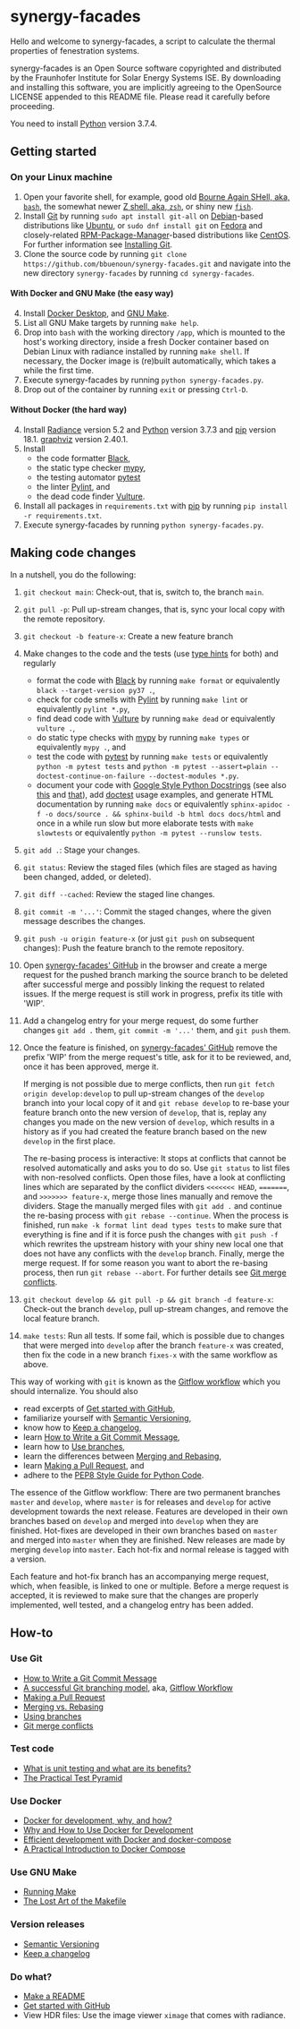 # synergy-facades

Hello and welcome to synergy-facades,
a script to calculate the thermal properties of fenestration systems. 

synergy-facades is an Open Source software copyrighted and distributed by 
the Fraunhofer Institute for Solar Energy Systems ISE. By downloading
and installing this software, you are implicitly agreeing to the
OpenSource LICENSE appended to this README file.  Please read it
carefully before proceeding.

You need to install [Python](https://www.python.org/) version 3.7.4.

## Getting started

### On your Linux machine
1. Open your favorite shell, for example, good old
   [Bourne Again SHell, aka, `bash`](https://www.gnu.org/software/bash/),
   the somewhat newer
   [Z shell, aka, `zsh`](https://www.zsh.org/),
   or shiny new
   [`fish`](https://fishshell.com/).
2. Install [Git](https://git-scm.com/) by running
   `sudo apt install git-all` on [Debian](https://www.debian.org/)-based
   distributions like [Ubuntu](https://ubuntu.com/), or
   `sudo dnf install git` on [Fedora](https://getfedora.org/) and closely-related
   [RPM-Package-Manager](https://rpm.org/)-based distributions like
   [CentOS](https://www.centos.org/). For further information see
   [Installing Git](https://git-scm.com/book/en/v2/Getting-Started-Installing-Git).
3. Clone the source code by running
   `git clone https://github.com/bbuenoun/synergy-facades.git` and navigate
   into the new directory `synergy-facades` by running `cd synergy-facades`.

#### With Docker and GNU Make (the easy way)
4. Install [Docker Desktop](https://www.docker.com/products/docker-desktop), and
   [GNU Make](https://www.gnu.org/software/make/).
5. List all GNU Make targets by running `make help`.
6. Drop into `bash` with the working directory `/app`, which
   is mounted to the host's working directory, inside a fresh Docker container
   based on Debian Linux with radiance installed by running `make shell`.
   If necessary, the Docker image is (re)built automatically, which takes
   a while the first time.
7. Execute synergy-facades by running `python synergy-facades.py`.
8. Drop out of the container by running `exit` or pressing `Ctrl-D`.

#### Without Docker (the hard way)
4. Install [Radiance](https://www.radiance-online.org/) version 5.2 and
   [Python](https://www.python.org/) version 3.7.3 and
   [pip](https://pip.pypa.io/en/stable/) version 18.1.
   [graphviz](https://www.graphviz.org) version 2.40.1.
5. Install
   * the code formatter [Black](https://github.com/psf/black),
   * the static type checker [mypy](http://mypy-lang.org),
   * the testing automator [pytest](https://docs.pytest.org)
   * the linter [Pylint](https://www.pylint.org/), and
   * the dead code finder [Vulture](https://github.com/jendrikseipp/vulture).
6. Install all packages in `requirements.txt` with
   [pip](https://pip.pypa.io/en/stable/) by running
   `pip install -r requirements.txt`.
8. Execute synergy-facades by running `python synergy-facades.py`.

## Making code changes
In a nutshell, you do the following:
1. `git checkout main`: Check-out, that is, switch to, the branch `main`.
1. `git pull -p`: Pull up-stream changes, that is, sync your local copy with
   the remote repository.
1. `git checkout -b feature-x`: Create a new feature branch
1. Make changes to the code and the tests (use [type
   hints](https://docs.python.org/3/library/typing.html) for both) and
   regularly
   * format the code with
     [Black](https://github.com/psf/black) by running `make format` or
     equivalently `black --target-version py37 .`,
   * check for code smells with
     [Pylint](https://www.pylint.org/) by running `make lint` or equivalently
     `pylint *.py`,
   * find dead code with
     [Vulture](https://github.com/jendrikseipp/vulture) by running `make dead` or
     equivalently `vulture .`,
   * do static type checks with
     [mypy](http://mypy-lang.org/) by running `make types` or equivalently `mypy
     .`, and
   * test the code with [pytest](https://docs.pytest.org/en/) by running
     `make tests` or equivalently `python -m pytest tests` and `python -m pytest
     --assert=plain --doctest-continue-on-failure --doctest-modules *.py`.
   * document your code with
     [Google Style Python Docstrings](https://github.com/google/styleguide/blob/gh-pages/pyguide.md#38-comments-and-docstrings)
     (see also
     [this](https://sphinxcontrib-napoleon.readthedocs.io/en/latest/example_google.html)
     and
     [that](https://www.python.org/dev/peps/pep-0257/)),
     add
     [doctest](https://docs.python.org/3/library/doctest.html)
     usage examples, and generate HTML documentation by running `make docs` or
     equivalently `sphinx-apidoc -f -o docs/source . && sphinx-build -b html
     docs docs/html`
   and once in a while run slow but more elaborate tests with `make slowtests`
   or equivalently `python -m pytest --runslow tests`.
1. `git add .`: Stage your changes.
1. `git status`: Review the staged files (which files are staged as having been
   changed, added, or deleted).
1. `git diff --cached`: Review the staged line changes.
1. `git commit -m '...'`: Commit the staged changes, where the given message
   describes the changes.
1. `git push -u origin feature-x` (or just `git push` on subsequent changes):
   Push the feature branch to the remote repository.
1. Open [synergy-facades' GitHub](https://github.com/bbuenoun/synergy-facades) in
   the browser and create a merge request for the pushed branch marking the
   source branch to be deleted after successful merge and possibly linking the
   request to related issues. If the merge request is still work in progress,
   prefix its title with 'WIP'.
1. Add a changelog entry for your merge request, do some further changes `git
    add .` them, `git commit -m '...'` them, and `git push` them.
1. Once the feature is finished, on
   [synergy-facades' GitHub](https://github.com/bbuenoun/synergy-facades)
   remove the prefix 'WIP' from the merge request's title, ask for it to be
   reviewed, and, once it has been approved, merge it.

   If merging is not possible due to merge conflicts, then run `git fetch
   origin develop:develop` to pull up-stream changes of the `develop` branch
   into your local copy of it and `git rebase develop` to re-base your feature
   branch onto the new version of `develop`, that is, replay any changes you
   made on the new version of `develop`, which results in a history as if you
   had created the feature branch based on the new `develop` in the first
   place.

   The re-basing process is interactive: It stops at conflicts that cannot be
   resolved automatically and asks you to do so. Use `git status` to list
   files with non-resolved conflicts. Open those files, have a look at
   conflicting lines which are separated by the conflict dividers `<<<<<<<
   HEAD`, `=======`, and `>>>>>>> feature-x`, merge those lines manually and
   remove the dividers. Stage the manually merged files with `git add .` and
   continue the re-basing process with `git rebase --continue`. When the
   process is finished, run `make -k format lint dead types tests` to make
   sure that everything is fine and if it is force push the changes with `git
   push -f` which rewrites the upstream history with your shiny new local one
   that does not have any conflicts with the `develop` branch. Finally, merge
   the merge request. If for some reason you want to abort the re-basing
   process, then run `git rebase --abort`. For further details see
   [Git merge conflicts](https://www.atlassian.com/git/tutorials/using-branches/merge-conflicts).
1. `git checkout develop && git pull -p && git branch -d feature-x`: Check-out
   the branch `develop`, pull up-stream changes, and remove the local feature
   branch.
1. `make tests`: Run all tests. If some fail, which is possible due to changes
   that were merged into `develop` after the branch `feature-x` was created,
   then fix the code in a new branch `fixes-x` with the same workflow as above.

This way of working with `git` is known as the [Gitflow
workflow](https://www.atlassian.com/git/tutorials/comparing-workflows/gitflow-workflow)
which you should internalize. You should also
* read excerpts of [Get started with GitHub](https://docs.github.com/en/github/getting-started-with-github),
* familiarize yourself with [Semantic Versioning](https://semver.org/),
* know how to [Keep a changelog](https://keepachangelog.com/en/1.0.0/),
* learn [How to Write a Git Commit Message](https://chris.beams.io/posts/git-commit/),
* learn how to [Use branches](https://www.atlassian.com/git/tutorials/using-branches),
* learn the differences between [Merging and Rebasing](https://www.atlassian.com/git/tutorials/merging-vs-rebasing),
* learn [Making a Pull Request](https://www.atlassian.com/git/tutorials/making-a-pull-request), and
* adhere to the [PEP8 Style Guide for Python Code](https://www.python.org/dev/peps/pep-0008/).

The essence of the Gitflow workflow: There are two permanent branches `master`
and `develop`, where `master` is for releases and `develop` for active
development towards the next release. Features are developed in their own
branches based on `develop` and merged into `develop` when they are finished.
Hot-fixes are developed in their own branches based on `master` and merged into
`master` when they are finished. New releases are made by merging `develop`
into `master`. Each hot-fix and normal release is tagged with a version.

Each feature and hot-fix branch has an accompanying merge request, which,
when feasible, is linked to one or multiple.
Before a merge request is accepted, it is reviewed to make sure that the
changes are properly implemented, well tested, and a changelog entry has
been added.

## How-to

### Use Git
- [How to Write a Git Commit Message](https://chris.beams.io/posts/git-commit/)
- [A successful Git branching model](https://nvie.com/posts/a-successful-git-branching-model/), aka, [Gitflow Workflow](https://www.atlassian.com/git/tutorials/comparing-workflows/gitflow-workflow)
- [Making a Pull Request](https://www.atlassian.com/git/tutorials/making-a-pull-request)
- [Merging vs. Rebasing](https://www.atlassian.com/git/tutorials/merging-vs-rebasing)
- [Using branches](https://www.atlassian.com/git/tutorials/using-branches)
- [Git merge conflicts](https://www.atlassian.com/git/tutorials/using-branches/merge-conflicts)
### Test code
- [What is unit testing and what are its benefits?](https://stackoverflow.com/questions/1383/what-is-unit-testing/1398#1398)
- [The Practical Test Pyramid](https://martinfowler.com/articles/practical-test-pyramid.html)
### Use Docker
- [Docker for development, why, and how?](https://www.reddit.com/r/docker/comments/982cag/docker_for_development_why_and_how/)
- [Why and How to Use Docker for Development](https://medium.com/travis-on-docker/why-and-how-to-use-docker-for-development-a156c1de3b24)
- [Efficient development with Docker and docker-compose](https://hackernoon.com/efficient-development-with-docker-and-docker-compose-e354b4d24831)
- [A Practical Introduction to Docker Compose](https://hackernoon.com/practical-introduction-to-docker-compose-d34e79c4c2b6)
### Use GNU Make
- [Running Make](https://swcarpentry.github.io/make-novice/reference.html)
- [The Lost Art of the Makefile](https://www.olioapps.com/blog/the-lost-art-of-the-makefile/)
### Version releases
- [Semantic Versioning](https://semver.org/)
- [Keep a changelog](https://keepachangelog.com/en/1.0.0/)
### Do what?
- [Make a README](https://www.makeareadme.com/)
- [Get started with GitHub](https://docs.github.com/en/github/getting-started-with-github)
- View HDR files: Use the image viewer `ximage` that comes with radiance.
